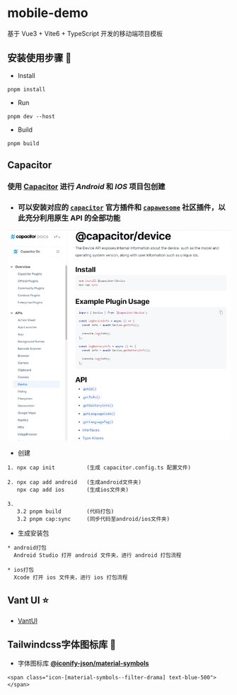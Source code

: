 # mobile-demo

基于 Vue3 + Vite6 + TypeScript 开发的移动端项目模板

## 安装使用步骤 📔
* Install
```
pnpm install
```
* Run
```
pnpm dev --host
```
* Build
```
pnpm build
```

## Capacitor

### 使用 **[Capacitor](https://capacitorjs.com/docs/getting-started)** 进行 *Android* 和 *IOS* 项目包创建

* ### 可以安装对应的 [`capacitor`](https://capacitorjs.com/docs/plugins) 官方插件和 [`capawesome`](https://capawesome.io/plugins) 社区插件，以此充分利用原生 API 的全部功能

![alt text](capacitor-plugin.png)

* 创建
```
1. npx cap init          (生成 capacitor.config.ts 配置文件)

2. npx cap add android   (生成android文件夹)
   npx cap add ios       (生成ios文件夹)

3. 
   3.2 pnpm build        (代码打包)
   3.2 pnpm cap:sync     (同步代码至android/ios文件夹)
```
* 生成安装包
```
* android打包
  Android Studio 打开 android 文件夹，进行 android 打包流程

* ios打包
  Xcode 打开 ios 文件夹，进行 ios 打包流程
```

## Vant UI ⭐
* [VantUI](https://vant-ui.github.io/vant/#/zh-CN)

## Tailwindcss字体图标库 🎨

* 字体图标库 **[@iconify-json/material-symbols](https://icon-sets.iconify.design/material-symbols)**

```
<span class="icon-[material-symbols--filter-drama] text-blue-500"></span>
```
